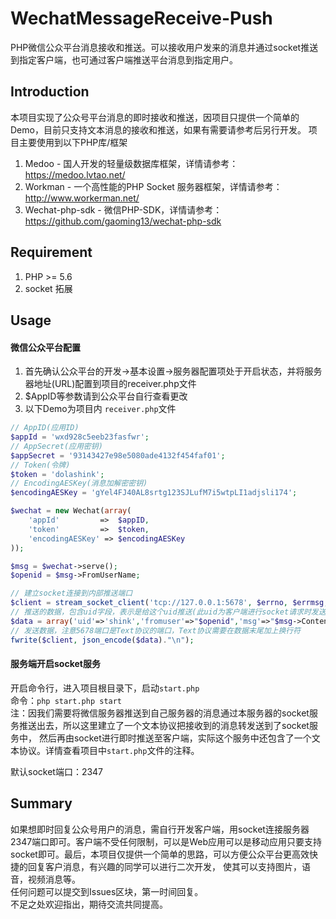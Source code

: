 # WechatMessageReceive-Push
PHP微信公众平台消息接收和推送。可以接收用户发来的消息并通过socket推送到指定客户端，也可通过客户端推送平台消息到指定用户。
## Introduction
本项目实现了公众号平台消息的即时接收和推送，因项目只提供一个简单的Demo，目前只支持文本消息的接收和推送，如果有需要请参考后另行开发。
项目主要使用到以下PHP库/框架
1. Medoo - 国人开发的轻量级数据库框架，详情请参考：https://medoo.lvtao.net/
2. Workman - 一个高性能的PHP Socket 服务器框架，详情请参考：http://www.workerman.net/
3. Wechat-php-sdk - 微信PHP-SDK，详情请参考： https://github.com/gaoming13/wechat-php-sdk
## Requirement
1. PHP >= 5.6
2. socket 拓展
## Usage
#### 微信公众平台配置
1. 首先确认公众平台的开发->基本设置->服务器配置项处于开启状态，并将服务器地址(URL)配置到项目的receiver.php文件
2. $AppID等参数请到公众平台自行查看更改
3. 以下Demo为项目内 `receiver.php`文件
```php
// AppID(应用ID)
$appId = 'wxd928c5eeb23fasfwr';
// AppSecret(应用密钥)
$appSecret = '93143427e98e5080ade4132f454faf01';
// Token(令牌)
$token = 'dolashink';
// EncodingAESKey(消息加解密密钥)
$encodingAESKey = 'gYel4FJ40AL8srtg123SJLufM7i5wtpLI1adjsli174';

$wechat = new Wechat(array(
	'appId' 		=>	$appID,
	'token' 		=> 	$token,
	'encodingAESKey' =>	$encodingAESKey
));

$msg = $wechat->serve();
$openid = $msg->FromUserName;

// 建立socket连接到内部推送端口
$client = stream_socket_client('tcp://127.0.0.1:5678', $errno, $errmsg, 1);
// 推送的数据，包含uid字段，表示是给这个uid推送(此uid为客户端进行socket请求时发送的唯一标识，可根据业务逻辑需要自行处理)
$data = array('uid'=>'shink','fromuser'=>"$openid",'msg'=>"$msg->Content");
// 发送数据，注意5678端口是Text协议的端口，Text协议需要在数据末尾加上换行符
fwrite($client, json_encode($data)."\n");
```
#### 服务端开启socket服务
开启命令行，进入项目根目录下，启动`start.php`  
命令：`php start.php start`  
注：因我们需要将微信服务器推送到自己服务器的消息通过本服务器的socket服务推送出去，所以这里建立了一个文本协议把接收到的消息转发送到了socket服务中，
然后再由socket进行即时推送至客户端，实际这个服务中还包含了一个文本协议。详情查看项目中`start.php`文件的注释。   
    
默认socket端口：2347
## Summary
如果想即时回复公众号用户的消息，需自行开发客户端，用socket连接服务器2347端口即可。客户端不受任何限制，可以是Web应用可以是移动应用只要支持socket即可。最后，本项目仅提供一个简单的思路，可以方便公众平台更高效快捷的回复客户消息，有兴趣的同学可以进行二次开发，
使其可以支持图片，语音，视频消息等。      
任何问题可以提交到Issues区块，第一时间回复。       
不足之处欢迎指出，期待交流共同提高。


